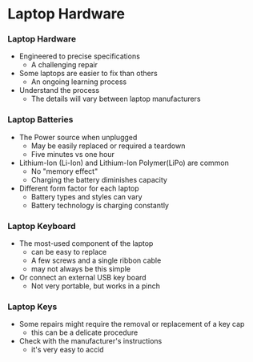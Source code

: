 # Laptop Hardware

### Laptop Hardware
- Engineered to precise specifications
	- A challenging repair
- Some laptops are easier to fix than others
	- An ongoing learning process
- Understand the process
	- The details will vary between laptop manufacturers

### Laptop Batteries
- The Power source when unplugged
	- May be easily replaced or required a teardown
	- Five minutes vs one hour
- Lithium-Ion (Li-Ion) and Lithium-Ion Polymer(LiPo) are common
	- No "memory effect"
	- Charging the battery diminishes capacity
- Different form factor for each laptop
	- Battery types and styles can vary
	- Battery technology is charging constantly

### Laptop Keyboard
- The most-used component of the laptop
	- can be easy to replace
	- A few screws and a single ribbon cable
	- may not always be this simple
- Or connect an external USB key board
	- Not very portable, but works in a pinch

### Laptop Keys
- Some repairs might require the removal or replacement of a key cap
	- this can be a delicate procedure
- Check with the manufacturer's instructions
	- it's very easy to accid
